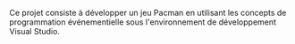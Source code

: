 Ce projet consiste à développer un jeu Pacman en utilisant les concepts de programmation événementielle sous l'environnement de développement Visual Studio.
